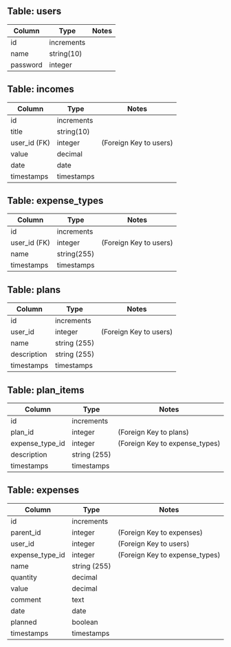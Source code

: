 ## Table: users
| Column   | Type       | Notes                   |
| -------- | ---------- | ------------------------ |
| id       | increments |                        |
| name     | string(10) |                        |
| password | integer    |                        |

## Table: incomes
| Column       | Type       | Notes                            |
| ------------ | ---------- | --------------------------------- |
| id           | increments |                                 |
| title        | string(10) |                                 |
| user_id (FK) | integer    | (Foreign Key to users)         |
| value        | decimal    |                                 |
| date         | date       |                                 |
| timestamps   | timestamps |                                 |

## Table: expense_types
| Column       | Type       | Notes                            |
| ------------ | ---------- | --------------------------------- |
| id           | increments |                                 |
| user_id (FK) | integer    | (Foreign Key to users)         |
| name         | string(255) |                                |
| timestamps   | timestamps |                                 |

## Table: plans
| Column      | Type        | Notes                     |
| ----------- | ----------- | ------------------------- |
| id          | increments  |                           |
| user_id     | integer     | (Foreign Key to users)   |
| name        | string (255) |                           |
| description | string (255) |                           |
| timestamps  | timestamps  |                           |

## Table: plan_items
| Column         | Type        | Notes                        |
| -------------- | ----------- | ---------------------------- |
| id             | increments  |                              |
| plan_id        | integer     | (Foreign Key to plans)      |
| expense_type_id | integer   | (Foreign Key to expense_types) |
| description    | string (255) |                              |
| timestamps     | timestamps  |                              |

## Table: expenses
| Column         | Type        | Notes                        |
| -------------- | ----------- | ---------------------------- |
| id             | increments  |                              |
| parent_id      | integer     | (Foreign Key to expenses)   |
| user_id        | integer     | (Foreign Key to users)      |
| expense_type_id | integer   | (Foreign Key to expense_types) |
| name           | string (255) |                              |
| quantity       | decimal     |                              |
| value          | decimal     |                              |
| comment        | text        |                              |
| date           | date        |                              |
| planned        | boolean     |                              |
| timestamps     | timestamps  |                              |


